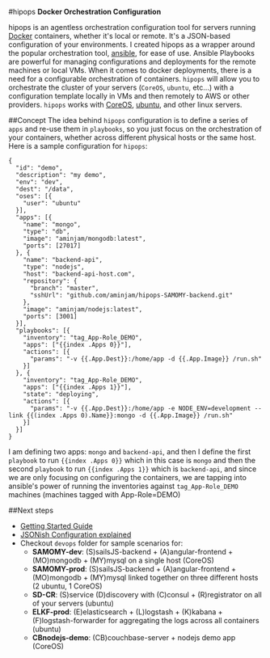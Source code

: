 #hipops
**Docker Orchestration Configuration**  

hipops is an agentless orchestration configuration tool for servers running [Docker](https://github.com/docker/docker) containers, whether it's local or remote.
It's a JSON-based configuration of your environments. I created hipops as a wrapper around the popular orchestration tool, [ansible](https://github.com/ansible/ansible), for ease of use.
Ansible Playbooks are powerful for managing configurations and deployments for the remote machines or local VMs. When it comes to docker deployments, there is a need for a configurable orchestration of containers. `hipops` will allow you to orchestrate the cluster of your servers (`CoreOS`, `ubuntu`, etc...) with a configuration template locally in VMs and then remotely to AWS or other providers. `hipops` works with [CoreOS](https://CoreOS.com/), [ubuntu](http://www.ubuntu.com/), and other linux servers.

##Concept
The idea behind `hipops` configuration is to define a series of `apps` and re-use them in `playbooks`, so you just focus on the orchestration of your containers, whether across different physical hosts or the same host. Here is a sample configuration for `hipops`:
```
{
  "id": "demo",
  "description": "my demo",
  "env": "dev",
  "dest": "/data",
  "oses": [{
    "user": "ubuntu"
  }],
  "apps": [{
    "name": "mongo",
    "type": "db",
    "image": "aminjam/mongodb:latest",
    "ports": [27017]
  }, {
    "name": "backend-api",
    "type": "nodejs",
    "host": "backend-api-host.com",
    "repository": {
      "branch": "master",
      "sshUrl": "github.com/aminjam/hipops-SAMOMY-backend.git"
    },
    "image": "aminjam/nodejs:latest",
    "ports": [3001]
  }],
  "playbooks": [{
    "inventory": "tag_App-Role_DEMO",
    "apps": ["{{index .Apps 0}}"],
    "actions": [{
      "params": "-v {{.App.Dest}}:/home/app -d {{.App.Image}} /run.sh"
    }]
  }, {
    "inventory": "tag_App-Role_DEMO",
    "apps": ["{{index .Apps 1}}"],
    "state": "deploying",
    "actions": [{
      "params": "-v {{.App.Dest}}:/home/app -e NODE_ENV=development --link {{(index .Apps 0).Name}}:mongo -d {{.App.Image}} /run.sh"
    }]
  }]
}
```
I am defining two apps: `mongo` and `backend-api`, and then I define the first `playbook` to run `{{index .Apps 0}}` which in this case is `mongo` and then the second `playbook` to run `{{index .Apps 1}}` which is `backend-api`, and since we are only focusing on configuring the containers, we are tapping into ansible's power of running the inventories against `tag_App-Role_DEMO` machines (machines tagged with App-Role=DEMO)

##Next steps
- [Getting Started Guide](https://github.com/aminjam/hipops/wiki/Getting-Started)
- [JSONish Configuration explained](https://github.com/aminjam/hipops/wiki/JSONish-Configuration)
- Checkout `devops` folder for sample scenarios for:
  - **SAMOMY-dev**: (S)sailsJS-backend + (A)angular-frontend + (MO)mongodb + (MY)mysql on a single host (CoreOS)
  - **SAMOMY-prod**: (S)sailsJS-backend + (A)angular-frontend + (MO)mongodb + (MY)mysql linked together on three different hosts (2 ubuntu, 1 CoreOS)
  - **SD-CR**: (S)service (D)discovery with (C)consul + (R)registrator on all of your servers (ubuntu)
  - **ELKF-prod**: (E)elasticsearch + (L)logstash + (K)kabana + (F)logstash-forwarder for aggregating the logs across all containers (ubuntu)
  - **CBnodejs-demo**: (CB)couchbase-server + nodejs demo app (CoreOS)
